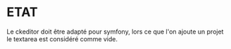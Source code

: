 # ETAT

Le ckeditor doit être adapté pour symfony, lors ce que l'on ajoute un projet le textarea est considéré comme vide.